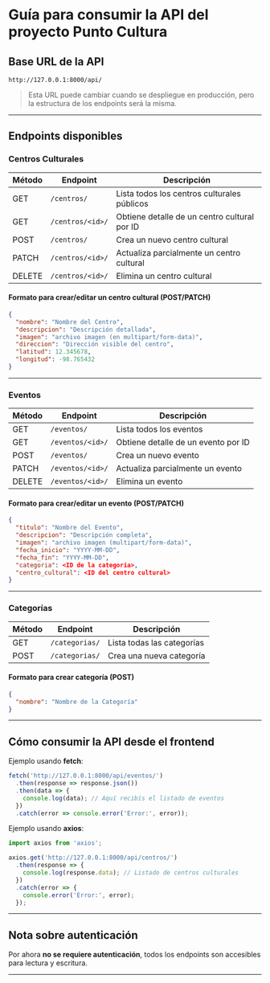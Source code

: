 # Guía para consumir la API del proyecto Punto Cultura

## Base URL de la API

```
http://127.0.0.1:8000/api/
```

> Esta URL puede cambiar cuando se despliegue en producción, pero la estructura de los endpoints será la misma.

---

## Endpoints disponibles

### Centros Culturales

| Método | Endpoint           | Descripción                               |
|--------|--------------------|-------------------------------------------|
| GET    | `/centros/`        | Lista todos los centros culturales públicos |
| GET    | `/centros/<id>/`   | Obtiene detalle de un centro cultural por ID |
| POST   | `/centros/`        | Crea un nuevo centro cultural             |
| PATCH  | `/centros/<id>/`   | Actualiza parcialmente un centro cultural |
| DELETE | `/centros/<id>/`   | Elimina un centro cultural                 |

#### Formato para crear/editar un centro cultural (POST/PATCH)

```json
{
  "nombre": "Nombre del Centro",
  "descripcion": "Descripción detallada",
  "imagen": "archivo imagen (en multipart/form-data)",
  "direccion": "Dirección visible del centro",
  "latitud": 12.345678,
  "longitud": -98.765432
}
```

---

### Eventos

| Método | Endpoint           | Descripción                             |
|--------|--------------------|---------------------------------------|
| GET    | `/eventos/`        | Lista todos los eventos                |
| GET    | `/eventos/<id>/`   | Obtiene detalle de un evento por ID   |
| POST   | `/eventos/`        | Crea un nuevo evento                   |
| PATCH  | `/eventos/<id>/`   | Actualiza parcialmente un evento      |
| DELETE | `/eventos/<id>/`   | Elimina un evento                      |

#### Formato para crear/editar un evento (POST/PATCH)

```json
{
  "titulo": "Nombre del Evento",
  "descripcion": "Descripción completa",
  "imagen": "archivo imagen (multipart/form-data)",
  "fecha_inicio": "YYYY-MM-DD",
  "fecha_fin": "YYYY-MM-DD",
  "categoria": <ID de la categoría>,
  "centro_cultural": <ID del centro cultural>
}
```

---

### Categorías

| Método | Endpoint        | Descripción                   |
|--------|-----------------|-------------------------------|
| GET    | `/categorias/`  | Lista todas las categorías     |
| POST   | `/categorias/`  | Crea una nueva categoría       |

#### Formato para crear categoría (POST)

```json
{
  "nombre": "Nombre de la Categoría"
}
```

---

## Cómo consumir la API desde el frontend

Ejemplo usando **fetch**:

```javascript
fetch('http://127.0.0.1:8000/api/eventos/')
  .then(response => response.json())
  .then(data => {
    console.log(data); // Aquí recibís el listado de eventos
  })
  .catch(error => console.error('Error:', error));
```

Ejemplo usando **axios**:

```javascript
import axios from 'axios';

axios.get('http://127.0.0.1:8000/api/centros/')
  .then(response => {
    console.log(response.data); // Listado de centros culturales
  })
  .catch(error => {
    console.error('Error:', error);
  });
```

---

## Nota sobre autenticación

Por ahora **no se requiere autenticación**, todos los endpoints son accesibles para lectura y escritura.

---


